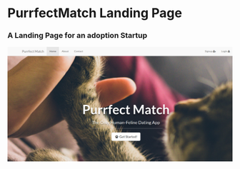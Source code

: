 <h1>PurrfectMatch Landing Page</h1>

<h3>A Landing Page for an adoption Startup</h3>

<p>
  <img src="purrfectmatch.png">
</p>
